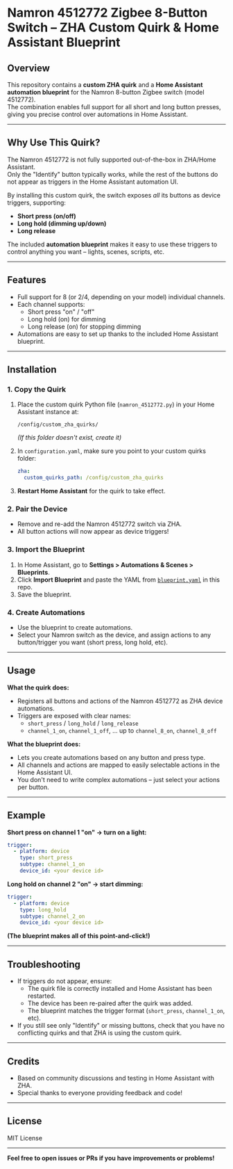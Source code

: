 
# Namron 4512772 Zigbee 8-Button Switch – ZHA Custom Quirk & Home Assistant Blueprint

## Overview

This repository contains a **custom ZHA quirk** and a **Home Assistant automation blueprint** for the Namron 8-button Zigbee switch (model 4512772).  
The combination enables full support for all short and long button presses, giving you precise control over automations in Home Assistant.

---

## Why Use This Quirk?

The Namron 4512772 is not fully supported out-of-the-box in ZHA/Home Assistant.  
Only the "Identify" button typically works, while the rest of the buttons do not appear as triggers in the Home Assistant automation UI.

By installing this custom quirk, the switch exposes *all* its buttons as device triggers, supporting:

- **Short press (on/off)**
- **Long hold (dimming up/down)**
- **Long release**

The included **automation blueprint** makes it easy to use these triggers to control anything you want – lights, scenes, scripts, etc.

---

## Features

- Full support for 8 (or 2/4, depending on your model) individual channels.
- Each channel supports:
  - Short press "on" / "off"
  - Long hold (on) for dimming
  - Long release (on) for stopping dimming
- Automations are easy to set up thanks to the included Home Assistant blueprint.

---

## Installation

### 1. Copy the Quirk

1. Place the custom quirk Python file (`namron_4512772.py`) in your Home Assistant instance at:

   ```
   /config/custom_zha_quirks/
   ```

   *(If this folder doesn't exist, create it)*

2. In `configuration.yaml`, make sure you point to your custom quirks folder:

   ```yaml
   zha:
     custom_quirks_path: /config/custom_zha_quirks
   ```

3. **Restart Home Assistant** for the quirk to take effect.

### 2. Pair the Device

- Remove and re-add the Namron 4512772 switch via ZHA.
- All button actions will now appear as device triggers!

### 3. Import the Blueprint

1. In Home Assistant, go to **Settings > Automations & Scenes > Blueprints**.
2. Click **Import Blueprint** and paste the YAML from [`blueprint.yaml`](blueprint.yaml) in this repo.
3. Save the blueprint.

### 4. Create Automations

- Use the blueprint to create automations.
- Select your Namron switch as the device, and assign actions to any button/trigger you want (short press, long hold, etc).

---

## Usage

**What the quirk does:**

- Registers all buttons and actions of the Namron 4512772 as ZHA device automations.
- Triggers are exposed with clear names:
  - `short_press` / `long_hold` / `long_release`
  - `channel_1_on`, `channel_1_off`, ... up to `channel_8_on`, `channel_8_off`

**What the blueprint does:**

- Lets you create automations based on any button and press type.
- All channels and actions are mapped to easily selectable actions in the Home Assistant UI.
- You don't need to write complex automations – just select your actions per button.

---

## Example

**Short press on channel 1 "on" → turn on a light:**

```yaml
trigger:
  - platform: device
    type: short_press
    subtype: channel_1_on
    device_id: <your device id>
```

**Long hold on channel 2 "on" → start dimming:**

```yaml
trigger:
  - platform: device
    type: long_hold
    subtype: channel_2_on
    device_id: <your device id>
```

**(The blueprint makes all of this point-and-click!)**

---

## Troubleshooting

- If triggers do not appear, ensure:
  - The quirk file is correctly installed and Home Assistant has been restarted.
  - The device has been re-paired after the quirk was added.
  - The blueprint matches the trigger format (`short_press`, `channel_1_on`, etc).
- If you still see only "Identify" or missing buttons, check that you have no conflicting quirks and that ZHA is using the custom quirk.

---

## Credits

- Based on community discussions and testing in Home Assistant with ZHA.
- Special thanks to everyone providing feedback and code!

---

## License

MIT License

---

**Feel free to open issues or PRs if you have improvements or problems!**
